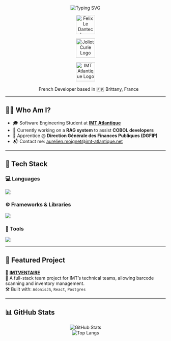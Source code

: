 <p align="center">
  <img src="https://readme-typing-svg.herokuapp.com?font=Syne&size=40&duration=2500&pause=1000&center=true&vCenter=true&width=600&height=70&lines=+👋+Hi+!+I'm+Aurélien+Moignet;I'm+a+passionate+developer+💻" alt="Typing SVG" />
</p>

<p align="center">
  <img src="https://lycee-ledantec.fr/wp-content/uploads/2017/04/logo_blanc_felix_ledantec.png" alt="Felix Le Dantec Logo" height="60" />
</p>
<p align="center">
  <img src="https://www.lycee-joliot-curie-rennes.fr//themes/custom/joliotcurie/logo.png" alt="Joliot Curie Logo" height="60" />
</p>
<p align="center">
  <img src="https://upload.wikimedia.org/wikipedia/commons/6/67/IMT_Atlantique_logo.png" alt="IMT Atlantique Logo" height="60" />
</p>

<p align="center">
  <img src="https://flagcdn.com/fr.svg" height="16"/> French Developer based in 🇫🇷 Brittany, France
</p>

---

## 👨‍💻 Who Am I?

- 🎓 Software Engineering Student at [**IMT Atlantique**](https://www.imt-atlantique.fr)
- 🧠 Currently working on a **RAG system** to assist **COBOL developers**
- 💼 Apprentice @ **Direction Générale des Finances Publiques (DGFIP)**
- 📬 Contact me: [aurelien.moignet@imt-atlantique.net](mailto:aurelien.moignet@imt-atlantique.net)

---

## 🚀 Tech Stack

### 💻 Languages
<p>
  <img src="https://skillicons.dev/icons?i=python,js,ts,html,css,php,java,cpp,c" />
</p>

### ⚙️ Frameworks & Libraries
<p>
  <img src="https://skillicons.dev/icons?i=react,reactnative,nodejs,angular,qt,adonisjs" />
</p>

### 🧰 Tools
<p>
  <img src="https://skillicons.dev/icons?i=vscode,git,docker,postman,figma,github,notion" />
</p>

---

## 📂 Featured Project

🔗 **[IMTVENTAIRE](#)**  
🧾 A full-stack team project for IMT’s technical teams, allowing barcode scanning and inventory management.  
🛠️ Built with: `AdonisJS`, `React`, `Postgres`

---

## 📊 GitHub Stats

<p align="center">
  <img src="https://github-readme-stats.vercel.app/api?username=aurelien2247&show_icons=true&theme=tokyonight" alt="GitHub Stats" />
  <br />
  <img src="https://github-readme-stats.vercel.app/api/top-langs/?username=aurelien2247&layout=compact&theme=tokyonight" alt="Top Langs" />
</p>

